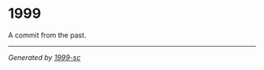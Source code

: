 # 1999

A commit from the past.

---

*Generated by [1999-sc](https://github.com/AdityaDwiNugroho/1999-sc)*
